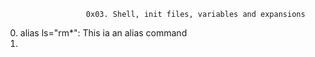                       0x03. Shell, init files, variables and expansions
0. alias ls="rm*": This ia an alias command
1. 
